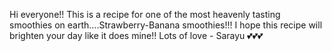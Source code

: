 Hi everyone!! This is a recipe for one of the most heavenly tasting smoothies on earth....Strawberry-Banana smoothies!!! I hope this recipe will brighten your day like it does mine!! Lots of love - Sarayu 💕💕💕